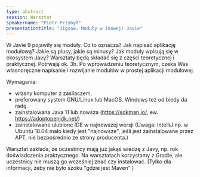 ```yaml
---
type: abstract
session: Warsztat
speakername: "Piotr Przybył"
presentationtitle: "Jigsaw. Moduły w (nowej) Javie"
---
```

W Javie 9 pojawiły się moduły.
Co to oznacza?
Jak napisać aplikację modułową?
Jakie są plusy, jakie są minusy?
Jak moduły wpisują się w ekosystem Javy?
Warsztaty będą składać się z części teoretycznej i praktycznej. Potrwają ok. 3h.
Po wprowadzeniu teoretycznym, czeka Was własnoręczne napisanie i rozwijanie modułów w prostej aplikacji modułowej.


Wymagania:
- własny komputer z zasilaczem,
- preferowany system GNU/Linux lub MacOS. Windows też od biedy da radę.
- zainstalowana Java 11 lub nowsza (https://sdkman.io/, ew. https://adoptopenjdk.net/)
- zainstalowane ulubione IDE w najnowszej wersji (Uwaga: IntelliJ np. w Ubuntu 18.04 mało kiedy jest "najnowsze", jeśli jest zainstalowane przez APT, nie bezpośrednio ze strony producenta.)

Warsztat zakłada, że uczestnicy mają już jakąś wiedzę z Javy, np. rok doświadczenia praktycznego.
Na warsztatach korzystamy z Gradle, ale uczestnicy nie muszą go wcześniej znać czy instalować.
(Tylko dla informacji, żeby nie było szoku "gdzie jest Maven" )


